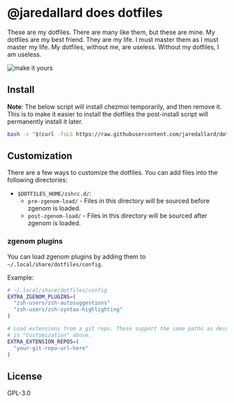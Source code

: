 # @jaredallard does dotfiles

These are my dotfiles. There are many like them, but these are mine. My dotfiles
are my best friend. They are my life. I must master them as I must master my
life. My dotfiles, without me, are useless. Without my dotfiles, I am useless.

![make it yours](http://i.giphy.com/Vc5x1pG5RFH3O.gif)

## Install

**Note**: The below script will install chezmoi temporarily, and then remove it.
This is to make it easier to install the dotfiles the post-install script will
permanently install it later.

```bash
bash -c "$(curl -fsLS https://raw.githubusercontent.com/jaredallard/dotfiles/main/setup.sh)"
```

## Customization

There are a few ways to customize the dotfiles. You can add files into the following directories:

* `$DOTFILES_HOME/zshrc.d/`:
  * `pre-zgenom-load/` - Files in this directory will be sourced before zgenom is loaded.
  * `post-zgenom-load/` - Files in this directory will be sourced after zgenom is loaded.

### zgenom plugins

You can load zgenom plugins by adding them to `~/.local/share/dotfiles/config`.

Example:

```bash
# ~/.local/share/dotfiles/config
EXTRA_ZGENOM_PLUGINS=(
  "zsh-users/zsh-autosuggestions"
  "zsh-users/zsh-syntax-highlighting"
)

# Load extensions from a git repo. These support the same paths as described
# in "Customization" above.
EXTRA_EXTENSION_REPOS=(
  "your-git-repo-url-here"
)
```

## License

GPL-3.0
